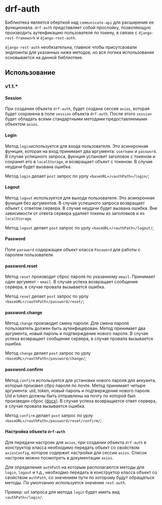 # drf-auth

Библиотека является оберткой над `communicate-api` для расширения ее функционала. `drf-auth` представляет
собой прослойку, позволяющую производить аутенфикацию пользователя по токену, в связке с `django-rest-framework` и
`django-rest-auth`.

`django-rest-auth` необязательна, главное чтобы присутсвовали эндпоинты для указанных ниже методов, но вся логика
использования основывается на данной библиотеке.

## Использование

### v1.1.*

#### Session
При создании объекта `drf-auth`, будет создана сессия `axios`, которая будет сохранена в поле `session` объекта
`drf-auth`. После этого `session` будет обладать всеми стандартными методами предоставляемыми объектом `axios`.

#### Login
Метод `login`используется для входа пользователя. Это асинхронная функция, которая на вход принимает два
аргумента: `username` и `password`. В случае успешного запроса, фукнция установит заголовок с токеном и сохранит его
в `localStorage`, и возвращает объект с токеном. В случае неудачи будет вызвана ошибка.

Метод `login` делает `post` запрос по урлу `<baseURL>/<authPath>/login/`;

#### Logout
Метод `logout` используется для выхода пользователя. Это асинхронная функция без аргументов. В случае успешного запроса
возвращает объект с ответом сервера. В случае неудачи будет вызвана ошибка. Вне зависимости от ответа сервера удаляет
токены из заголовков и из `localStorage`.

Метод `logout` делает `post` запрос по урлу `<baseURL>/<authPath>/logout/`;

#### Password
Поле `password` содержащее объект класса `Password` для работы с паролем пользователя

#### password.reset

Метод `reset` производит сброс пароля по указанному `email`. Принимает один аргумент - `email`.
В случае успеха возвращает сообщение сервера, в случае провала вызывается ошибка.

Метод `reset` делает `post` запрос по урлу `<baseURL>/<authPath>/password/reset/`;

#### password.change

Метод `change` производит смену пароля. Для смена пароля пользователь должен быть аутенфицирован. Метод принимает
два аргумента, новый пароль и подтверждение нового пароля. В случае успеха возвращает сообщение сервера,
в случае провала вызывается ошибка.

Метод `change` делает `post` запрос по урлу `<baseURL>/<authPath>/password/change/`;

#### password.confirm

Метод `confirm` используется для установки нового пароля для аккуанта, который произвел сбро пароля по почте.
Метод принимает четыре аргумента: uid, token, новый пароль и подтверждение нового пароля. Uid и token должны быть
отправлены на почту по которой был произведен сброс ([docs](https://django-rest-auth.readthedocs.io/en/latest/api_endpoints.html)).
В случае успеха возвращается ответ сервера, в случае провала вызывается ошибка.

Метод `confirm` делает `post` запрос по урлу `<baseURL>/<authPath>/password/reset/confirm/`;

#### Настройка объекта `drf-auth`

Для передачи настроек для `axios`, при создании объекта `drf-auth` в конструктор класса необходимо
передать объект со свойством `axiosConfig`, которое содержит настройки для сессии `axios`. Список настроек можно
посмотреть в документации `axios`.

Для определения `authPath` на которым располагаются методы для `login`, `logout` и т.д., необходмо передать в конструктор
класса объект со свойством `authPath`, со значением пути по которому будут обращаться методы. По умолчанию используется
значение `rest-auth`.

Пример: url запроса для метода `login` будет иметь вид `<authPath>/login/`.
